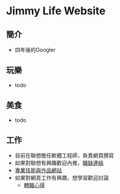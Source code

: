 # Jimmy Life Website

## 簡介
* 四年後的Googler

## 玩樂
* todo

## 美食
* todo

## 工作
* 目前在聯想擔任軟體工程師，負責網頁撰寫
* 如果對聯想有興趣歡迎內推，[職缺連結](https://github.com/nicehorse06/lenovo-job)
* [專業技能與作品網站](https://nicehorse06.github.io/)
* 如果對網頁工作有興趣，想學習歡迎討論
    * [轉職心得](https://github.com/nicehorse06/se-job)

